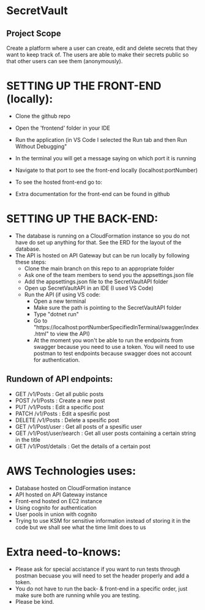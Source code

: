# SecretVault
## Project Scope
Create a platform where a user can create, edit and delete secrets that they want to keep track of. The users are able to make their secrets public so that other users can see them (anonymously).

# SETTING UP THE FRONT-END (locally):
- Clone the github repo
- Open the 'frontend' folder in your IDE
- Run the application (in VS Code I selected the Run tab and then Run Without Debugging"
- In the terminal you will get a message saying on which port it is running
- Navigate to that port to see the front-end locally (localhost:portNumber)

- To see the hosted front-end go to: 
- Extra documentation for the front-end can be found in github

# SETTING UP THE BACK-END:
- The database is running on a CloudFormation instance so you do not have do set up anything for that. See the ERD for the   layout of the database.
- The API is hosted on API Gateway but can be run locally by following these steps:
	- Clone the main branch on this repo to an appropriate folder
	- Ask one of the team members to send you the appsettings.json file
	- Add the appsettings.json file to the SecretVaultAPI folder
	- Open up SecretVaultAPI in an IDE (I used VS Code)
	- Run the API (if using VS code:
		- Open a new terminal
		- Make sure the path is pointing to the SecretVaultAPI folder
		- Type "dotnet run"
		- Go to "https://localhost:portNumberSpecifiedInTerminal/swagger/index.html" to view the API)
		- At the moment you won't be able to run the endpoints from swagger because you need to use a token. You will need to use postman to test endpoints because swagger does not account for authentication.

## Rundown of API endpoints:
- GET /v1/Posts : Get all public posts
- POST /v1/Posts : Create a new post	
- PUT /v1/Posts : Edit a specific post
- PATCH /v1/Posts : Edit a spesific post
- DELETE /v1/Posts : Delete a spesific post
- GET /v1/Post/user : Get all posts of a spesific user
- GET /v1/Post/user/search : Get all user posts containing a certain string in the title
- GET /v1/Post/details : Get the details of a certain post

# AWS Technologies uses:
- Database hosted on CloudFormation instance
- API hosted on API Gateway instance
- Front-end hosted on EC2 instance
- Using cognito for authentication
- User pools in union with cognito
- Trying to use KSM for sensitive information instead of storing it in the code but we shall see what the time limit does to us

# Extra need-to-knows:
- Please ask for special accistance if you want to run tests through postman becuase you will need to set the header properly and add a token.
- You do not have to run the back- & front-end in a specific order, just make sure both are running while you are testing.
- Please be kind.
